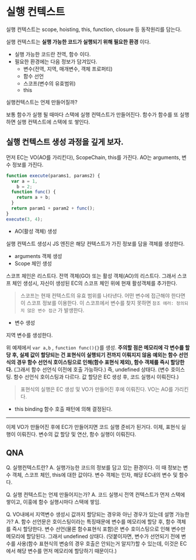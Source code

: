 # 실행 컨텍스트

실행 컨텍스트는 scope, hoisting, this, function, closure 등 동작원리를 담는다.

실행 컨텍스트는 **실행 가능한 코드가 실행되기 위해 필요한 환경** 이다.

- 실행 가능한 코드란 전역, 함수 이다.
- 필요한 환경에는 다음 정보가 담겨있다.
  - 변수(전역, 지역, 매개변수, 객체 프로퍼티)
  - 함수 선언
  - 스코프(변수의 유효범위)
  - this

실행컨텍스트는 언제 만들어질까?

보통 함수가 실행 될 때마다 스택에 실행 컨텍스트가 만들어진다.
함수가 함수를 또 실행하면 실행 컨텍스트에 스택에 또 쌓인다.

## 실행 컨텍스트 생성 과정을 깊게 보자.

먼저 EC는 VO(AO를 가리킨다), ScopeChain, this를 가진다.
AO는 arguments, 변수 정보를 가진다.

```js
function execute(params1, params2) {
  var a = 1,
    b = 2;
  function func() {
    return a + b;
  }
  return param1 + param2 + func();
}
execute(3, 4);
```

- AO(활성 객체) 생성

실행 컨텍스트 생성시 JS 엔진은 해당 컨텍스트가 가진 정보를 담을 객체를 생성한다.

- arguments 객체 생성
- Scope 체인 생성

스코프 체인은 리스트다.
전역 객체(GO) 또는 활성 객체(AO)의 리스트다.
그래서 스코프 체인 생성시, 자신이 생성된 EC의 스코프 체인 위에 현재 활성객체를 추가한다.

> 스코프는 현재 컨텍스트의 유효 범위를 나타낸다.
> 어떤 변수에 접근해야 한다면 이 스코프 정보를 이용한다.
> 이 스코프에서 변수를 찾지 못하면 `참조 에러: 정의되지 않은 변수 접근` 가 발생한다.

- 변수 생성

지역 변수를 생성한다.

위 예제에서 `var a,b` , `function func(){}`를 생성.
**주의할 점은 메모리에 각 변수를 할당 후, 실제 값이 할당되는 건 표현식이 실행되기 전까지 이뤄지지 않음**
**예외는 함수 선언식의 경우 함수 선언식 호이스팅으로 인해(함수 표현식 제외), 함수 객체를 즉시 할당한다.** (그래서 함수 선언식 이전에 호출 가능하다.)
즉, undefined 상태다. (변수 호이스팅. 함수 선언식 호이스팅과 다르다. 값 할당은 EC 생성 후, 코드 실행시 이뤄진다.)

> 표현식의 실행은 EC 생성 및 VO가 만들어진 후에 이뤄진다.
> VO는 AO를 가리킨다.

- this binding
  함수 호출 패턴에 의해 결정된다.

---

이제 VO가 만들어진 후에 EC가 만들어지면 코드 실행 준비가 된거다. 이제, 표현식 실행이 이뤄진다.
변수의 값 할당 및 연산, 함수 실행이 이뤄진다.

## QNA

Q. 실행컨텍스트란?
A. 실행가능한 코드의 정보를 담고 있는 환경이다. 이 때 정보는 변수 객체, 스코프 체인, this에 대한 값이다. 변수 객체는 인자, 해당 EC내의 변수 및 함수다.

Q. 실행 컨텍스트는 언제 만들어지는가?
A. 코드 실행시 전역 컨텍스트가 먼저 스택에 쌓이고, 이훙에 함수 실행시마다 스택에 쌓임.

Q. VO내에서 지역변수 생성시 값까지 할당되는 경우와 아닌 경우가 있는데 설명 가능한가?
A. 함수 선언문은 호이스팅이라는 특징때문에 변수를 메모리에 할당 후, 함수 객체를 즉시 할당한다. 변수 선언(물론 함수표현식 포함)은 변수 호이스팅으로 인해 변수만 메모리에 할당된다. 그래서 undefined 상태다.
(덧붙이자면, 변수가 선언되기 전에 변수를 사용(함수 표현식의 변숭의 경우 호출은 안되는거 알지?)할 수 있는데, 이것은 EC에서 해당 변수를 먼저 메모리에 할당하기 때문이다.)
